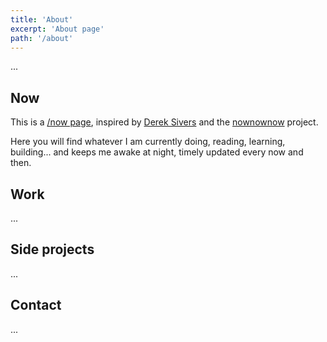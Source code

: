 ```yaml
---
title: 'About'
excerpt: 'About page'
path: '/about'
---
```


...

## Now

This is a [/now page](https://nownownow.com/p/YAnl), inspired by [Derek Sivers](https://sivers.org) and the [nownownow](https://nownownow.com) project.

Here you will find whatever I am currently doing, reading, learning, building... and keeps me awake at night, timely updated every now and then.

## Work

...

## Side projects

...

## Contact

...
